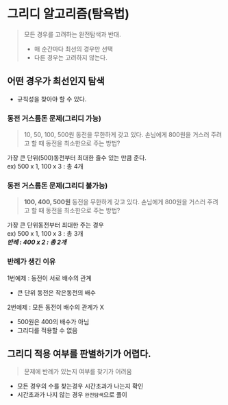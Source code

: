 # 그리디 알고리즘(탐욕법)
> 모든 경우를 고려하는 완전탐색과 반대.
> - 매 순간마다 최선의 경우만 선택
> - 다른 경우는 고려하지 않는다.  

## 어떤 경우가 최선인지 탐색
- 규칙성을 찾아야 할 수 있다.

### 동전 거스름돈 문제(그리디 가능)
> 10, 50, 100, 500원 동전을 무한하게 갖고 있다. 손님에게 800원을 거스러 주려고 할 때 동전을 최소한으로 주는 방법?  

가장 큰 단위(500)동전부터 최대한 줄수 있는 만큼 준다.  
ex) 500 x 1, 100 x 3 : 총 4개

### 동전 거스름돈 문제(그리디 불가능)
> **100, 400, 500원** 동전을 무한하게 갖고 있다. 손님에게 800원을 거스러 주려고 할 때 동전을 최소한으로 주는 방법?  

가장 큰 단위동전부터 최대한 주는 경우  
ex) 500 x 1, 100 x 3 : 총 3개  
***반례 : 400 x 2 : 총 2개***

### 반례가 생긴 이유
1번예제 : 동전이 서로 배수의 관계
- 큰 단위 동전은 작은동전의 배수  

2번예제 : 모든 동전이 배수의 관계가 X
- 500원은 400의 배수가 아님
- 그리디를 적용할 수 없음

## 그리디 적용 여부를 판별하기가 어렵다.
>문제에 반례가 있는지 여부를 찾기가 어려움
- 모든 경우의 수를 찾는경우 시간초과가 나는지 확인
- 시간초과가 나지 않는 경우 `완전탐색`으로 풀이
